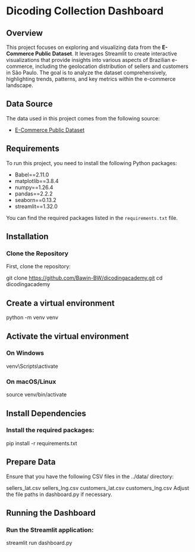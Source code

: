 # Dicoding Collection Dashboard

## Overview
This project focuses on exploring and visualizing data from the **E-Commerce Public Dataset**. It leverages Streamlit to create interactive visualizations that provide insights into various aspects of Brazilian e-commerce, including the geolocation distribution of sellers and customers in São Paulo. The goal is to analyze the dataset comprehensively, highlighting trends, patterns, and key metrics within the e-commerce landscape.

## Data Source
The data used in this project comes from the following source:

- [E-Commerce Public Dataset](https://www.kaggle.com/datasets/olistbr/brazilian-ecommerce)

## Requirements
To run this project, you need to install the following Python packages:

- Babel==2.11.0
- matplotlib==3.8.4
- numpy==1.26.4
- pandas==2.2.2
- seaborn==0.13.2
- streamlit==1.32.0

You can find the required packages listed in the `requirements.txt` file.

## Installation

### Clone the Repository
First, clone the repository:

git clone https://github.com/Bawin-BW/dicodingacademy.git
cd dicodingacademy

## Create a virtual environment
python -m venv venv

## Activate the virtual environment
### On Windows
venv\Scripts\activate
### On macOS/Linux
source venv/bin/activate

## Install Dependencies
### Install the required packages:

pip install -r requirements.txt

## Prepare Data
Ensure that you have the following CSV files in the ../data/ directory:

sellers_lat.csv
sellers_lng.csv
customers_lat.csv
customers_lng.csv
Adjust the file paths in dashboard.py if necessary.

## Running the Dashboard
### Run the Streamlit application:

streamlit run dashboard.py
